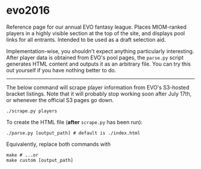 # evo2016
Reference page for our annual EVO fantasy league. Places MIOM-ranked players in a highly visible section at the top of the site, and displays pool links for all entrants. Intended to be used as a draft selection aid.

Implementation-wise, you shouldn't expect anything particularly interesting. After player data is obtained from EVO's pool pages, the `parse.py` script generates HTML content and outputs it as an arbitrary file. You can try this out yourself if you have nothing better to do.

<hr>

The below command will scrape player information from EVO's S3-hosted bracket listings. Note that it will probably stop working soon after July 17th, or whenever the official S3 pages go down.
```shell
./scrape.py players
```

To create the HTML file (**after** `scrape.py` has been run):
```shell
./parse.py [output_path] # default is ./index.html
```

Equivalently, replace both commands with
```shell
make # ...or
make custom [output_path]
```
